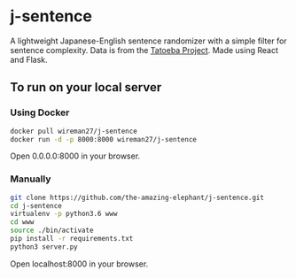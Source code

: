 # j-sentence
A lightweight Japanese-English sentence randomizer with a simple filter for sentence complexity. Data is from the [Tatoeba Project](https://tatoeba.org/eng/). Made using React and Flask.

## To run on your local server


### Using Docker
```bash
docker pull wireman27/j-sentence
docker run -d -p 8000:8000 wireman27/j-sentence
```
Open 0.0.0.0:8000 in your browser.

### Manually
```bash
git clone https://github.com/the-amazing-elephant/j-sentence.git
cd j-sentence
virtualenv -p python3.6 www
cd www
source ./bin/activate
pip install -r requirements.txt
python3 server.py
```
Open localhost:8000 in your browser.
